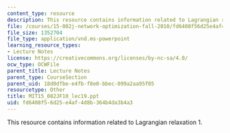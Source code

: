 ```yaml
---
content_type: resource
description: This resource contains information related to Lagrangian relaxation 1.
file: /courses/15-082j-network-optimization-fall-2010/fd6408f56d25e4af4d8b364b4da3b4a3_MIT15_082JF10_lec19.ppt
file_size: 1352704
file_type: application/vnd.ms-powerpoint
learning_resource_types:
- Lecture Notes
license: https://creativecommons.org/licenses/by-nc-sa/4.0/
ocw_type: OCWFile
parent_title: Lecture Notes
parent_type: CourseSection
parent_uid: 18d0dfbe-e4fb-f8e0-bbec-099a2aa95f05
resourcetype: Other
title: MIT15_082JF10_lec19.ppt
uid: fd6408f5-6d25-e4af-4d8b-364b4da3b4a3
---
```

This resource contains information related to Lagrangian relaxation 1.